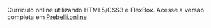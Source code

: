 Curriculo online utilizando HTML5/CSS3 e FlexBox.
Acesse a versão completa em <a href="https://prebelli.online" target="_blank">Prebelli.online</a>
 
